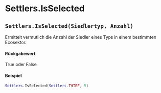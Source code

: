# Settlers.IsSelected

## `Settlers.IsSelected(Siedlertyp, Anzahl)`

Ermittelt vermutlich die Anzahl der Siedler eines Typs in einem bestimmten Ecosektor.

#### Rückgabewert

True oder False

#### Beispiel

```lua
Settlers.IsSelected(Settlers.THIEF, 5)
```
